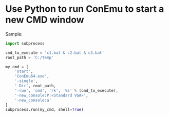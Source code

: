 # Use Python to run ConEmu to start a new CMD window

Sample:

```python
import subprocess

cmd_to_execute = 'c1.bat & c2.bat & c3.bat'
root_path = 'C:/Temp'

my_cmd = [
    'start',
    'ConEmu64.exe',
    '-single',
    '-Dir', root_path,
    '-run', 'cmd', '/k', '%s' % (cmd_to_execute),
    '-new_console:P:<Standard VGA>',
    '-new_console:a'
]
subprocess.run(my_cmd, shell=True)
```
